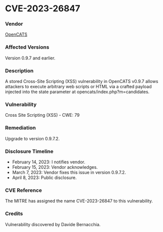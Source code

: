 # CVE-2023-26847

### Vendor
[OpenCATS](http://opencats.com)

### Affected Versions
Version 0.9.7 and earlier.

### Description
A stored Cross-Site Scripting (XSS) vulnerability in OpenCATS v0.9.7 allows attackers to execute arbitrary web scripts or HTML via a crafted payload injected into the state parameter at opencats/index.php?m=candidates.

### Vulnerability
Cross Site Scripting (XSS) - CWE: 79

### Remediation
Upgrade to version 0.9.7.2.

### Disclosure Timeline
- February 14, 2023: I notifies vendor.
- February 15, 2023: Vendor acknowledges.
- March 7, 2023: Vendor fixes this issue in version 0.9.7.2.
- April 8, 2023: Public disclosure.

### CVE Reference
The MITRE has assigned the name CVE-2023-26847 to this vulnerability.

### Credits
Vulnerability discovered by Davide Bernacchia.
